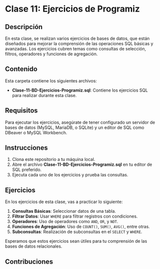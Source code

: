 # Clase 11: Ejercicios de Programiz

## Descripción

En esta clase, se realizan varios ejercicios de bases de datos, que están diseñados para mejorar la comprensión de las operaciones SQL básicas y avanzadas. Los ejercicios cubren temas como consultas de selección, filtros, operadores y funciones de agregación.

## Contenido

Esta carpeta contiene los siguientes archivos:

- **Clase-11-BD-Ejercicios-Programiz.sql**: Contiene los ejercicios SQL para realizar durante esta clase.

## Requisitos

Para ejecutar los ejercicios, asegúrate de tener configurado un servidor de bases de datos (MySQL, MariaDB, o SQLite) y un editor de SQL como DBeaver o MySQL Workbench.

## Instrucciones

1. Clona este repositorio a tu máquina local.
2. Abre el archivo **Clase-11-BD-Ejercicios-Programiz.sql** en tu editor de SQL preferido.
3. Ejecuta cada uno de los ejercicios y prueba las consultas.

## Ejercicios

En los ejercicios de esta clase, vas a practicar lo siguiente:

1. **Consultas Básicas**: Seleccionar datos de una tabla.
2. **Filtrar Datos**: Usar `WHERE` para filtrar registros con condiciones.
3. **Operadores**: Uso de operadores como `AND`, `OR`, y `NOT`.
4. **Funciones de Agregación**: Uso de `COUNT()`, `SUM()`, `AVG()`, entre otras.
5. **Subconsultas**: Realización de subconsultas en el `SELECT` y `WHERE`.

Esperamos que estos ejercicios sean útiles para tu comprensión de las bases de datos relacionales.

## Contribuciones
